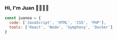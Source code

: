 ### Hi, I'm Juan 👋👨🏽‍💻

```js
const juanoa = {
  code: ['JavaScript', 'HTML', 'CSS', 'PHP'],
  tools: ['React', 'Node', 'Symphony', 'Docker']
}

